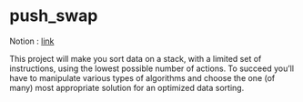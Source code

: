 # push_swap

Notion : [link](https://www.notion.so/ikram9/Push_swap-64481944faa84e0d8fa1aa82885b166f)

This project will make you sort data on a stack, with a limited set of instructions, using the lowest possible number of actions. To succeed you’ll have to manipulate various types of algorithms and choose the one (of many) most appropriate solution for an optimized data sorting.
